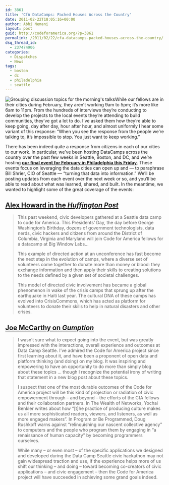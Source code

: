 ```yaml
---
id: 3861
title: 'CfA DataCamps: Packed Houses Across the Country'
date: 2011-02-22T18:05:16+00:00
author: Abhi Nemani
layout: post
guid: http://codeforamerica.org/?p=3861
permalink: /2011/02/22/cfa-datacamps-packed-houses-across-the-country/
dsq_thread_id:
  - 237474906
categories:
  - Dispatches
  - News
tags:
  - boston
  - dc
  - philadelphia
  - seattle
---
```

<img src="http://codeforamerica.org/wp-content/uploads/2011/02/5462587059_cfb2e24689.jpeg" class="alignright" alt="Grouping discussion topics for the morning's talks" />While our fellows are in their cities during February, they aren&#8217;t working 9am to 5pm; it&#8217;s more like 6am to 11pm. From the hundreds of interviews they&#8217;re conducting to develop the projects to the local events they&#8217;re attending to build communities, they&#8217;ve got a lot to do. I&#8217;ve asked them how they&#8217;re able to keep going, day after day, hour after hour, and almost uniformly I hear some variant of this response: &#8220;When you see the response from the people we&#8217;re talking to, it&#8217;s impossible to stop. You just want to keep working.&#8221;

There has been indeed quite a response from citizens in each of our cities to our work. In particular, we&#8217;ve been hosting DataCamps across the country over the past few weeks in Seattle, Boston, and DC, and we&#8217;re hosting **[our final event for February in Philadelphia this Friday](http://datacampphl.eventbrite.com/)**. These events focus on leveraging the data cities can open up and &#8212; to paraphrase Bill Shrier, CIO of Seattle &#8212; &#8220;turning that data into information.&#8221; We&#8217;ll be posting updates from each event over the next week or so, and you&#8217;ll be able to read about what was learned, shared, and built. In the meantime, we wanted to highlight some of the great coverage of the events:

## [Alex Howard in the _Huffington Post_](http://www.huffingtonpost.com/alexander-howard/civic-developers-code-for_b_825818.html)

> This past weekend, civic developers gathered at a Seattle data camp to code for America. This Presidents&#8217; Day, the day before George Washington&#8217;s Birthday, dozens of government technologists, data nerds, civic hackers and citizens from around the District of Columbia, Virginia and Maryland will join Code for America fellows for a datacamp at Big Window Labs&#8230;
> 
> This example of directed action at an unconference has fast become the next step in the evolution of camps, where a diverse set of volunteers come together to donate more than money or blood: they exchange information and then apply their skills to creating solutions to the needs defined by a given set of societal challenges.
> 
> This model of directed civic involvement has became a global phenomenon in wake of the crisis camps that sprung up after the earthquake in Haiti last year. The cultural DNA of these camps has evolved into CrisisCommons, which has acted as platform for volunteers to donate their skills to help in natural disasters and other crises.

## [Joe McCarthy on _Gumption_](http://gumption.typepad.com/blog/2011/02/civic-hacktivism-at-data-camp-seattle.html)

> I wasn&#8217;t sure what to expect going into the event, but was greatly impressed with the interactions, overall experience and outcomes at Data Camp Seattle. I&#8217;ve admired the Code for America project since first learning about it, and have been a proponent of open data and platform thinking (and doing) on my blog. It was inspiring and empowering to have an opportunity to do more than simply blog about these topics &#8230; though I recognize the potential irony of writing that statement in a new blog post about these topics.
> 
> I suspect that one of the most durable outcomes of the Code for America project will be this kind of projection or radiation of civic empowerment through &#8211; and beyond &#8211; the efforts of the CfA fellows and their collaboration partners. In The Wealth of Networks, Yochai Benkler writes about how &#8220;[t]he practice of producing culture makes us all more sophisticated readers, viewers, and listeners, as well as more engaged makers&#8221;. In Program or Be Programmed, Doug Rushkoff warns against &#8220;relinquishing our nascent collective agency&#8221; to computers and the people who program them by engaging in &#8220;a renaissance of human capacity&#8221; by becoming programmers ourselves.
> 
> While many &#8211; or even most &#8211; of the specific applications we designed and developed during the Data Camp Seattle civic hackathon may not gain widespread traction and use, if the experience helps more of us shift our thinking &#8211; and doing &#8211; toward becoming co-creators of civic applications &#8211; and civic engagement &#8211; then the Code for America project will have succeeded in achieving some grand goals indeed.